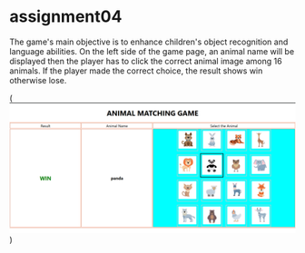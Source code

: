 # assignment04
The game's main objective is to enhance 
children's object recognition and language abilities. On the left side of the game page, an 
animal name will be displayed then the player has to click the correct animal image among 16 
animals. If the player made the correct choice, the result shows win otherwise lose.

(![Output Screenshot](assignment04/src/output.png)
)
